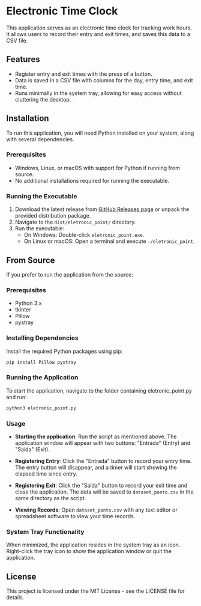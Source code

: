 # Electronic Time Clock

This application serves as an electronic time clock for tracking work hours. It allows users to record their entry and exit times, and saves this data to a CSV file.

## Features

- Register entry and exit times with the press of a button.
- Data is saved in a CSV file with columns for the day, entry time, and exit time.
- Runs minimally in the system tray, allowing for easy access without cluttering the desktop.

## Installation

To run this application, you will need Python installed on your system, along with several dependencies.

### Prerequisites

- Windows, Linux, or macOS with support for Python if running from source.
- No additional installations required for running the executable.

### Running the Executable

1. Download the latest release from [GitHub Releases page](https://github.com/prximenes/MySimpleTimeTracker/releases/) or unpack the provided distribution package.
2. Navigate to the `dist/eletronic_point/` directory.
3. Run the executable:
   - On Windows: Double-click `eletronic_point.exe`.
   - On Linux or macOS: Open a terminal and execute `./eletronic_point`.

## From Source

If you prefer to run the application from the source:

### Prerequisites

- Python 3.x
- tkinter
- Pillow
- pystray

### Installing Dependencies

Install the required Python packages using pip:

```bash
pip install Pillow pystray
```

### Running the Application

To start the application, navigate to the folder containing eletronic_point.py and run:


```bash
python3 eletronic_point.py
```

### Usage

*   **Starting the application**: Run the script as mentioned above. The application window will appear with two buttons: "Entrada" (Entry) and "Saída" (Exit).

*   **Registering Entry**: Click the "Entrada" button to record your entry time. The entry button will disappear, and a timer will start showing the elapsed time since entry.

*   **Registering Exit**: Click the "Saída" button to record your exit time and close the application. The data will be saved to `dataset_ponto.csv` in the same directory as the script.

*   **Viewing Records**: Open `dataset_ponto.csv` with any text editor or spreadsheet software to view your time records.


### System Tray Functionality

When minimized, the application resides in the system tray as an icon. Right-click the tray icon to show the application window or quit the application.

## License

This project is licensed under the MIT License - see the LICENSE file for details.



